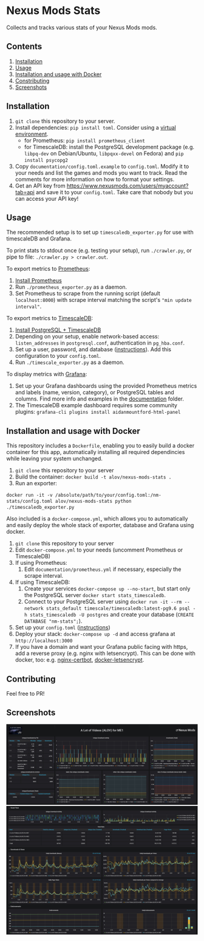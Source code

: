 # Nexus Mods Stats

Collects and tracks various stats of your Nexus Mods mods.

## Contents
1. [Installation](#installation)
1. [Usage](#usage)
1. [Installation and usage with Docker](#installation-and-usage-with-docker)
1. [Constributing](#contributing)
1. [Screenshots](#screenshots)

## Installation

1. `git clone` this repository to your server.
1. Install dependencies: `pip install toml`. Consider using a [virtual environment](https://docs.python.org/3/tutorial/venv.html).
    - for Prometheus: `pip install prometheus_client`
    - for TimescaleDB: install the PostgreSQL development package (e.g. `libpq-dev` on Debian/Ubuntu, `libpqxx-devel` on Fedora) and `pip install psycopg2`
1. Copy `documentation/config.toml.example` to `config.toml`. Modify it to your needs and list the games and mods you want to track. Read the comments for more information on how to format your settings.
1. Get an API key from https://www.nexusmods.com/users/myaccount?tab=api and save it to your `config.toml`. Take care that nobody but you can access your API key!

## Usage

The recommended setup is to set up `timescaledb_exporter.py` for use with timescaleDB and Grafana.

To print stats to stdout once (e.g. testing your setup), run `./crawler.py`, or pipe to file: `./crawler.py > crawler.out`.

To export metrics to [Prometheus](https://prometheus.io):
1. [Install Prometheus](https://prometheus.io/docs/prometheus/latest/installation/)
1. Run `./prometheus_exporter.py` as a daemon.
1. Set Prometheus to scrape from the running script (default `localhost:8000`) with scrape interval matching the script's `"min update interval"`.

To export metrics to [TimescaleDB](https://www.timescale.com/):
1. [Install PostgreSQL + TimescaleDB](https://docs.timescale.com/latest/getting-started/installation)
1. Depending on your setup, enable network-based access: `listen_addresses` in `postgresql.conf`, authentication in `pg_hba.conf`.
1. Set up a user, password, and database ([instructions](https://medium.com/coding-blocks/creating-user-database-and-adding-access-on-postgresql-8bfcd2f4a91e)). Add this configuration to your `config.toml`.
1. Run `./timescale_exporter.py` as a daemon.

To display metrics with [Grafana](https://grafana.com/):
1. Set up your Grafana dashboards using the provided Prometheus metrics and labels (name, version, category), or PostgreSQL tables and columns. Find more info and examples in the [documentation](documentation) folder.
1. The TimescaleDB example dashboard requires some community plugins: `grafana-cli plugins install aidanmountford-html-panel`

## Installation and usage with Docker

This repository includes a `Dockerfile`, enabling you to easily build a docker container for this app, automatically installing all required dependincies while leaving your system unchanged.
1. `git clone` this repository to your server
1. Build the container: `docker build -t alov/nexus-mods-stats .`
1. Run an exporter:
```
docker run -it -v /absolute/path/to/your/config.toml:/nm-stats/config.toml alov/nexus-mods-stats python ./timescaledb_exporter.py
```

Also included is a `docker-compose.yml`, which allows you to automatically and easily deploy the whole stack of exporter, database and Grafana using docker.
1. `git clone` this repository to your server
1. Edit `docker-compose.yml` to your needs (uncomment Prometheus or TimescaleDB)
1. If using Prometheus:
    1. Edit `documentation/prometheus.yml` if necessary, especially the scrape interval.
1. If using TimescaleDB:
    1. Create your services `docker-compose up --no-start`, but start only the PostgreSQL server `docker start stats_timescaledb`.
    1. Connect to your PostgreSQL server using `docker run -it --rm --network stats_default timescale/timescaledb:latest-pg9.6 psql -h stats_timescaledb -U postgres` and create your database (`CREATE DATABASE "nm-stats";`).
1. Set up your `config.toml` ([instructions](#installation))
1. Deploy your stack: `docker-compose up -d` and access grafana at `http://localhost:3000`
1. If you have a domain and want your Grafana public facing with https, add a reverse proxy (e.g. nginx with letsencrypt). This can be done with docker, too: e.g. [nginx-certbot](https://github.com/wmnnd/nginx-certbot), [docker-letsencrypt](https://github.com/linuxserver/docker-letsencrypt). 

## Contributing

Feel free to PR!

## Screenshots

![Grafana dashboard showing stats of a single mod](documentation/stats_single_mod.jpg "Stats of a single mod")
![Grafana dashboard showing stats grand total](documentation/stats_grand_total.jpg "Stats grand total")
